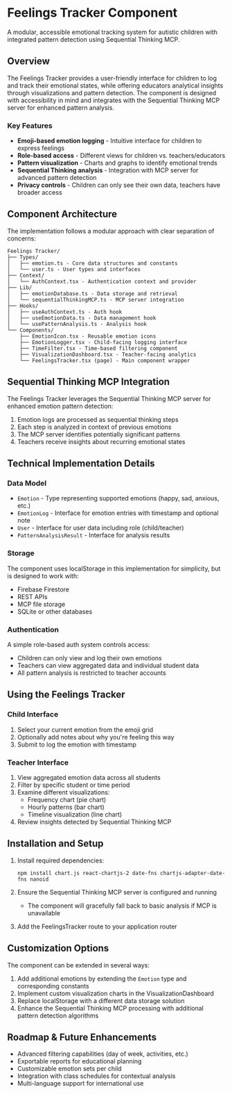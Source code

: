 # Feelings Tracker Component

A modular, accessible emotional tracking system for autistic children with integrated pattern detection using Sequential Thinking MCP.

## Overview

The Feelings Tracker provides a user-friendly interface for children to log and track their emotional states, while offering educators analytical insights through visualizations and pattern detection. The component is designed with accessibility in mind and integrates with the Sequential Thinking MCP server for enhanced pattern analysis.

### Key Features

- **Emoji-based emotion logging** - Intuitive interface for children to express feelings
- **Role-based access** - Different views for children vs. teachers/educators
- **Pattern visualization** - Charts and graphs to identify emotional trends
- **Sequential Thinking analysis** - Integration with MCP server for advanced pattern detection
- **Privacy controls** - Children can only see their own data, teachers have broader access

## Component Architecture

The implementation follows a modular approach with clear separation of concerns:

```
Feelings Tracker/
├── Types/
│   ├── emotion.ts - Core data structures and constants
│   └── user.ts - User types and interfaces
├── Context/
│   └── AuthContext.tsx - Authentication context and provider
├── Lib/
│   ├── emotionDatabase.ts - Data storage and retrieval 
│   └── sequentialThinkingMCP.ts - MCP server integration
├── Hooks/
│   ├── useAuthContext.ts - Auth hook
│   ├── useEmotionData.ts - Data management hook
│   └── usePatternAnalysis.ts - Analysis hook
└── Components/
    ├── EmotionIcon.tsx - Reusable emotion icons
    ├── EmotionLogger.tsx - Child-facing logging interface
    ├── TimeFilter.tsx - Time-based filtering component
    ├── VisualizationDashboard.tsx - Teacher-facing analytics
    └── FeelingsTracker.tsx (page) - Main component wrapper
```

## Sequential Thinking MCP Integration

The Feelings Tracker leverages the Sequential Thinking MCP server for enhanced emotion pattern detection:

1. Emotion logs are processed as sequential thinking steps
2. Each step is analyzed in context of previous emotions
3. The MCP server identifies potentially significant patterns
4. Teachers receive insights about recurring emotional states

## Technical Implementation Details

### Data Model

- `Emotion` - Type representing supported emotions (happy, sad, anxious, etc.)
- `EmotionLog` - Interface for emotion entries with timestamp and optional note
- `User` - Interface for user data including role (child/teacher)
- `PatternAnalysisResult` - Interface for analysis results

### Storage

The component uses localStorage in this implementation for simplicity, but is designed to work with:

- Firebase Firestore
- REST APIs
- MCP file storage
- SQLite or other databases

### Authentication

A simple role-based auth system controls access:
- Children can only view and log their own emotions
- Teachers can view aggregated data and individual student data
- All pattern analysis is restricted to teacher accounts

## Using the Feelings Tracker

### Child Interface

1. Select your current emotion from the emoji grid
2. Optionally add notes about why you're feeling this way
3. Submit to log the emotion with timestamp

### Teacher Interface

1. View aggregated emotion data across all students
2. Filter by specific student or time period
3. Examine different visualizations:
   - Frequency chart (pie chart)
   - Hourly patterns (bar chart)
   - Timeline visualization (line chart)
4. Review insights detected by Sequential Thinking MCP

## Installation and Setup

1. Install required dependencies:
   ```
   npm install chart.js react-chartjs-2 date-fns chartjs-adapter-date-fns nanoid
   ```

2. Ensure the Sequential Thinking MCP server is configured and running
   - The component will gracefully fall back to basic analysis if MCP is unavailable

3. Add the FeelingsTracker route to your application router

## Customization Options

The component can be extended in several ways:

1. Add additional emotions by extending the `Emotion` type and corresponding constants
2. Implement custom visualization charts in the VisualizationDashboard
3. Replace localStorage with a different data storage solution
4. Enhance the Sequential Thinking MCP processing with additional pattern detection algorithms

## Roadmap & Future Enhancements

- Advanced filtering capabilities (day of week, activities, etc.)
- Exportable reports for educational planning
- Customizable emotion sets per child
- Integration with class schedules for contextual analysis
- Multi-language support for international use
